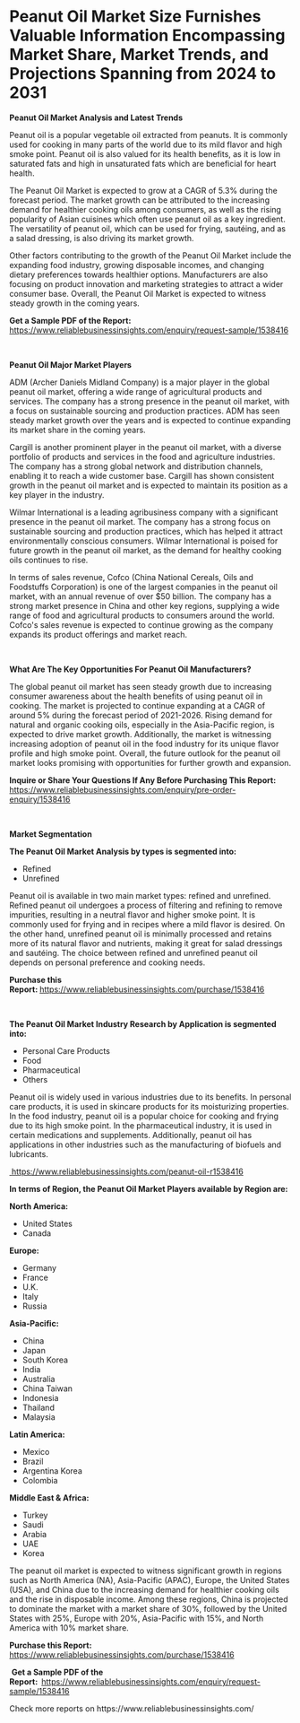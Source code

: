 <p><h1>Peanut Oil Market Size Furnishes Valuable Information Encompassing Market Share, Market Trends, and Projections Spanning from 2024 to 2031</h1></p><p><strong>Peanut Oil Market Analysis and Latest Trends</strong></p>
<p><p>Peanut oil is a popular vegetable oil extracted from peanuts. It is commonly used for cooking in many parts of the world due to its mild flavor and high smoke point. Peanut oil is also valued for its health benefits, as it is low in saturated fats and high in unsaturated fats which are beneficial for heart health.</p><p>The Peanut Oil Market is expected to grow at a CAGR of 5.3% during the forecast period. The market growth can be attributed to the increasing demand for healthier cooking oils among consumers, as well as the rising popularity of Asian cuisines which often use peanut oil as a key ingredient. The versatility of peanut oil, which can be used for frying, sautéing, and as a salad dressing, is also driving its market growth.</p><p>Other factors contributing to the growth of the Peanut Oil Market include the expanding food industry, growing disposable incomes, and changing dietary preferences towards healthier options. Manufacturers are also focusing on product innovation and marketing strategies to attract a wider consumer base. Overall, the Peanut Oil Market is expected to witness steady growth in the coming years.</p></p>
<p><strong>Get a Sample PDF of the Report:&nbsp;</strong> <a href="https://www.reliablebusinessinsights.com/enquiry/request-sample/1538416">https://www.reliablebusinessinsights.com/enquiry/request-sample/1538416</a></p>
<p>&nbsp;</p>
<p><strong>Peanut Oil Major Market Players</strong></p>
<p><p>ADM (Archer Daniels Midland Company) is a major player in the global peanut oil market, offering a wide range of agricultural products and services. The company has a strong presence in the peanut oil market, with a focus on sustainable sourcing and production practices. ADM has seen steady market growth over the years and is expected to continue expanding its market share in the coming years.</p><p>Cargill is another prominent player in the peanut oil market, with a diverse portfolio of products and services in the food and agriculture industries. The company has a strong global network and distribution channels, enabling it to reach a wide customer base. Cargill has shown consistent growth in the peanut oil market and is expected to maintain its position as a key player in the industry.</p><p>Wilmar International is a leading agribusiness company with a significant presence in the peanut oil market. The company has a strong focus on sustainable sourcing and production practices, which has helped it attract environmentally conscious consumers. Wilmar International is poised for future growth in the peanut oil market, as the demand for healthy cooking oils continues to rise.</p><p>In terms of sales revenue, Cofco (China National Cereals, Oils and Foodstuffs Corporation) is one of the largest companies in the peanut oil market, with an annual revenue of over $50 billion. The company has a strong market presence in China and other key regions, supplying a wide range of food and agricultural products to consumers around the world. Cofco's sales revenue is expected to continue growing as the company expands its product offerings and market reach.</p></p>
<p>&nbsp;</p>
<p><strong>What Are The Key Opportunities For Peanut Oil Manufacturers?</strong></p>
<p><p>The global peanut oil market has seen steady growth due to increasing consumer awareness about the health benefits of using peanut oil in cooking. The market is projected to continue expanding at a CAGR of around 5% during the forecast period of 2021-2026. Rising demand for natural and organic cooking oils, especially in the Asia-Pacific region, is expected to drive market growth. Additionally, the market is witnessing increasing adoption of peanut oil in the food industry for its unique flavor profile and high smoke point. Overall, the future outlook for the peanut oil market looks promising with opportunities for further growth and expansion.</p></p>
<p><strong>Inquire or Share Your Questions If Any Before Purchasing This Report:</strong> <a href="https://www.reliablebusinessinsights.com/enquiry/pre-order-enquiry/1538416">https://www.reliablebusinessinsights.com/enquiry/pre-order-enquiry/1538416</a></p>
<p>&nbsp;</p>
<p><strong>Market Segmentation</strong></p>
<p><strong>The Peanut Oil Market Analysis by types is segmented into:</strong></p>
<p><ul><li>Refined</li><li>Unrefined</li></ul></p>
<p><p>Peanut oil is available in two main market types: refined and unrefined. Refined peanut oil undergoes a process of filtering and refining to remove impurities, resulting in a neutral flavor and higher smoke point. It is commonly used for frying and in recipes where a mild flavor is desired. On the other hand, unrefined peanut oil is minimally processed and retains more of its natural flavor and nutrients, making it great for salad dressings and sautéing. The choice between refined and unrefined peanut oil depends on personal preference and cooking needs.</p></p>
<p><strong>Purchase this Report:&nbsp;</strong><a href="https://www.reliablebusinessinsights.com/purchase/1538416">https://www.reliablebusinessinsights.com/purchase/1538416</a></p>
<p>&nbsp;</p>
<p><strong>The Peanut Oil Market Industry Research by Application is segmented into:</strong></p>
<p><ul><li>Personal Care Products</li><li>Food</li><li>Pharmaceutical</li><li>Others</li></ul></p>
<p><p>Peanut oil is widely used in various industries due to its benefits. In personal care products, it is used in skincare products for its moisturizing properties. In the food industry, peanut oil is a popular choice for cooking and frying due to its high smoke point. In the pharmaceutical industry, it is used in certain medications and supplements. Additionally, peanut oil has applications in other industries such as the manufacturing of biofuels and lubricants.</p></p>
<p><a href="https://www.reliablebusinessinsights.com/peanut-oil-r1538416">&nbsp;https://www.reliablebusinessinsights.com/peanut-oil-r1538416</a></p>
<p><strong>In terms of Region, the Peanut Oil Market Players available by Region are:</strong></p>
<p>
    <p> <strong> North America: </strong>
        <ul>
            <li>United States</li>
            <li>Canada</li>
        </ul>
        </p> 
    <p> <strong> Europe: </strong>
        <ul>
            <li>Germany</li>
            <li>France</li>
            <li>U.K.</li>
            <li>Italy</li>
            <li>Russia</li>
        </ul>
        </p> 
    <p> <strong> Asia-Pacific: </strong>
        <ul>
            <li>China</li>
            <li>Japan</li>
            <li>South Korea</li>
            <li>India</li>
            <li>Australia</li>
            <li>China Taiwan</li>
            <li>Indonesia</li>
            <li>Thailand</li>
            <li>Malaysia</li>
        </ul>
        </p> 
    <p> <strong> Latin America: </strong>
        <ul>
            <li>Mexico</li>
            <li>Brazil</li>
            <li>Argentina Korea</li>
            <li>Colombia</li>
        </ul>
        </p> 
    <p> <strong> Middle East & Africa: </strong>
        <ul>
            <li>Turkey</li>
            <li>Saudi</li>
            <li>Arabia</li>
            <li>UAE</li>
            <li>Korea</li>
        </ul>
    </p>
    </p>
<p><p>The peanut oil market is expected to witness significant growth in regions such as North America (NA), Asia-Pacific (APAC), Europe, the United States (USA), and China due to the increasing demand for healthier cooking oils and the rise in disposable income. Among these regions, China is projected to dominate the market with a market share of 30%, followed by the United States with 25%, Europe with 20%, Asia-Pacific with 15%, and North America with 10% market share.</p></p>
<p><strong>Purchase this Report: </strong><a href="https://www.reliablebusinessinsights.com/purchase/1538416">https://www.reliablebusinessinsights.com/purchase/1538416</a></p>
<p>&nbsp;<strong>Get a Sample PDF of the Report:&nbsp;&nbsp;</strong><a href="https://www.reliablebusinessinsights.com/enquiry/request-sample/1538416">https://www.reliablebusinessinsights.com/enquiry/request-sample/1538416</a></p>
<p><strong></strong></p>
<p>Check more reports on https://www.reliablebusinessinsights.com/</p>